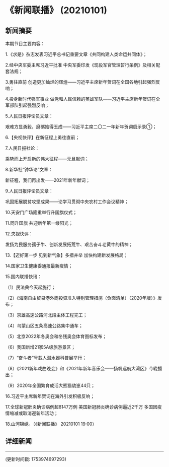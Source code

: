 # 《新闻联播》 (20210101)

## 新闻摘要

本期节目主要内容：

1.《求是》杂志发表习近平总书记重要文章《共同构建人类命运共同体》；

2.经中央军委主席习近平批准 中央军委印发《现役军官管理暂行条例》及相关配套法规；

3.勇往直前 创造更加灿烂的辉煌——习近平主席新年贺词在全国各地引起强烈反响；

4.投身新时代强军事业 做党和人民信赖的英雄军队——习近平主席新年贺词在全军部队引起强烈反响；

5.人民日报评论员文章：

艰难方显勇毅，磨砺始得玉成——习近平主席二〇二一年新年贺词启示录①；

6.【央视快评】在新征程上勇往直前；

7.人民日报社论：

乘势而上开启新的伟大征程——元旦献词；

8.新华社“钟华论”文章：

新征程，我们再出发——2021年新年献词；

9.人民日报评论员文章：

巩固拓展脱贫攻坚成果——论学习贯彻中央农村工作会议精神；

10.天安门广场隆重举行升国旗仪式；

11.同升国旗 共迎新年第一缕阳光；

12.央视快评：

发扬为民服务孺子牛、创新发展拓荒牛、艰苦奋斗老黄牛的精神；

13.【迈好第一步 见到新气象】多措并举 加快构建新发展格局；

14.国家卫生健康委通报最新疫情；

15.国内联播快讯：

（1）民法典今天起施行；

（2）《海南自由贸易港外商投资准入特别管理措施（负面清单）（2020年版）》发布；

（3）京雄高速公路河北段主体工程完工；

（4）乌蒙山区五条高速公路集中通车；

（5）北京2022年冬奥会和冬残奥会体育图标发布；

（6）我国新增21家5A级旅游景区；

（7）“奋斗者”号载人潜水器科普展举行；

（8）《2021新年戏曲晚会》和《2021年新年音乐会——扬帆远航大湾区》今晚播出；

（9）2020年全国繁育成活大熊猫幼崽44只；

16.习近平主席新年贺词在海外引发积极反响；

17.全球新冠肺炎确诊病例超8147万例 美国新冠肺炎确诊病例逼近2千万 多国因疫情缩减或取消迎新年活动；

18.山河锦绣。（《新闻联播》 20210101 19:00）

## 详细新闻

---

(更新时间戳: 1753974697293)

